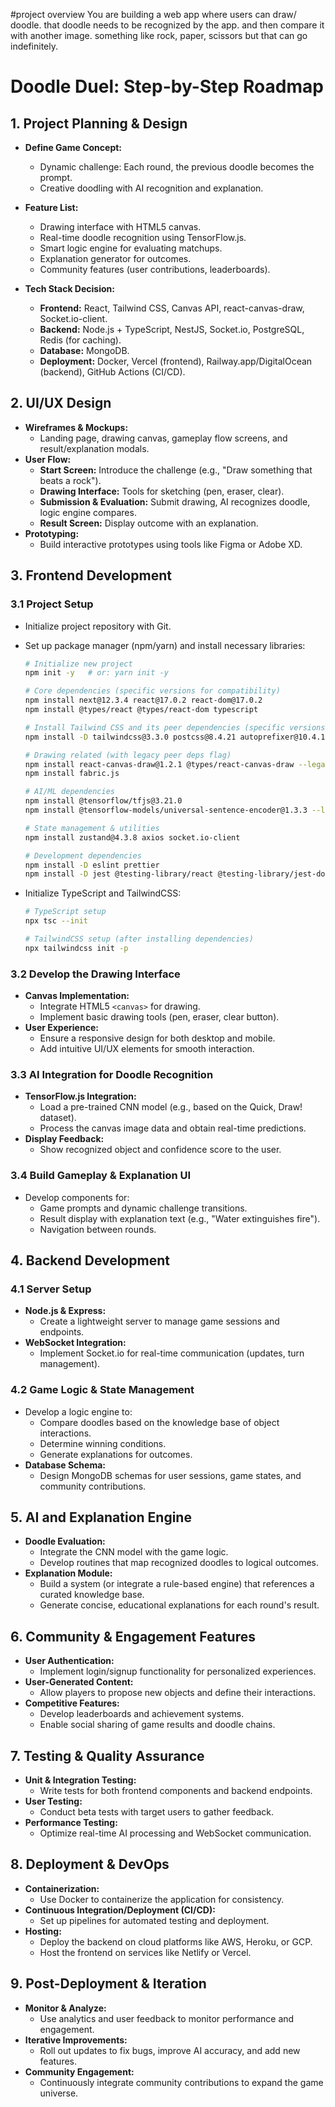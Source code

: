 #project overview 
You are building a web app where users can draw/ doodle. that doodle needs to be recognized by the app. and then compare it with another image.
something like rock, paper, scissors but that can go indefinitely. 

# Doodle Duel: Step-by-Step Roadmap

## 1. Project Planning & Design
- **Define Game Concept:**
  - Dynamic challenge: Each round, the previous doodle becomes the prompt.
  - Creative doodling with AI recognition and explanation.
- **Feature List:**
  - Drawing interface with HTML5 canvas.
  - Real-time doodle recognition using TensorFlow.js.
  - Smart logic engine for evaluating matchups.
  - Explanation generator for outcomes.
  - Community features (user contributions, leaderboards).

  
- **Tech Stack Decision:**
  - **Frontend:** React, Tailwind CSS, Canvas API, react-canvas-draw, Socket.io-client.
  - **Backend:** Node.js + TypeScript, NestJS, Socket.io, PostgreSQL, Redis (for caching).
  - **Database:** MongoDB.
  - **Deployment:** Docker, Vercel (frontend), Railway.app/DigitalOcean (backend), GitHub Actions (CI/CD).

## 2. UI/UX Design
- **Wireframes & Mockups:**
  - Landing page, drawing canvas, gameplay flow screens, and result/explanation modals.
- **User Flow:**
  - **Start Screen:** Introduce the challenge (e.g., "Draw something that beats a rock").
  - **Drawing Interface:** Tools for sketching (pen, eraser, clear).
  - **Submission & Evaluation:** Submit drawing, AI recognizes doodle, logic engine compares.
  - **Result Screen:** Display outcome with an explanation.
- **Prototyping:**
  - Build interactive prototypes using tools like Figma or Adobe XD.

## 3. Frontend Development
### 3.1 Project Setup
- Initialize project repository with Git.
- Set up package manager (npm/yarn) and install necessary libraries:
  ```bash
  # Initialize new project
  npm init -y   # or: yarn init -y

  # Core dependencies (specific versions for compatibility)
  npm install next@12.3.4 react@17.0.2 react-dom@17.0.2
  npm install @types/react @types/react-dom typescript
  
  # Install Tailwind CSS and its peer dependencies (specific versions)
  npm install -D tailwindcss@3.3.0 postcss@8.4.21 autoprefixer@10.4.14
  
  # Drawing related (with legacy peer deps flag)
  npm install react-canvas-draw@1.2.1 @types/react-canvas-draw --legacy-peer-deps
  npm install fabric.js
  
  # AI/ML dependencies  
  npm install @tensorflow/tfjs@3.21.0
  npm install @tensorflow-models/universal-sentence-encoder@1.3.3 --legacy-peer-deps
  
  # State management & utilities
  npm install zustand@4.3.8 axios socket.io-client
  
  # Development dependencies
  npm install -D eslint prettier
  npm install -D jest @testing-library/react @testing-library/jest-dom
  ```

- Initialize TypeScript and TailwindCSS:
  ```bash
  # TypeScript setup
  npx tsc --init
  
  # TailwindCSS setup (after installing dependencies)
  npx tailwindcss init -p
  ```

### 3.2 Develop the Drawing Interface
- **Canvas Implementation:**
  - Integrate HTML5 `<canvas>` for drawing.
  - Implement basic drawing tools (pen, eraser, clear button).
- **User Experience:**
  - Ensure a responsive design for both desktop and mobile.
  - Add intuitive UI/UX elements for smooth interaction.

### 3.3 AI Integration for Doodle Recognition
- **TensorFlow.js Integration:**
  - Load a pre-trained CNN model (e.g., based on the Quick, Draw! dataset).
  - Process the canvas image data and obtain real-time predictions.
- **Display Feedback:**
  - Show recognized object and confidence score to the user.

### 3.4 Build Gameplay & Explanation UI
- Develop components for:
  - Game prompts and dynamic challenge transitions.
  - Result display with explanation text (e.g., "Water extinguishes fire").
  - Navigation between rounds.

## 4. Backend Development
### 4.1 Server Setup
- **Node.js & Express:**
  - Create a lightweight server to manage game sessions and endpoints.
- **WebSocket Integration:**
  - Implement Socket.io for real-time communication (updates, turn management).

### 4.2 Game Logic & State Management
- Develop a logic engine to:
  - Compare doodles based on the knowledge base of object interactions.
  - Determine winning conditions.
  - Generate explanations for outcomes.
- **Database Schema:**
  - Design MongoDB schemas for user sessions, game states, and community contributions.

## 5. AI and Explanation Engine
- **Doodle Evaluation:**
  - Integrate the CNN model with the game logic.
  - Develop routines that map recognized doodles to logical outcomes.
- **Explanation Module:**
  - Build a system (or integrate a rule-based engine) that references a curated knowledge base.
  - Generate concise, educational explanations for each round's result.

## 6. Community & Engagement Features
- **User Authentication:**
  - Implement login/signup functionality for personalized experiences.
- **User-Generated Content:**
  - Allow players to propose new objects and define their interactions.
- **Competitive Features:**
  - Develop leaderboards and achievement systems.
  - Enable social sharing of game results and doodle chains.

## 7. Testing & Quality Assurance
- **Unit & Integration Testing:**
  - Write tests for both frontend components and backend endpoints.
- **User Testing:**
  - Conduct beta tests with target users to gather feedback.
- **Performance Testing:**
  - Optimize real-time AI processing and WebSocket communication.

## 8. Deployment & DevOps
- **Containerization:**
  - Use Docker to containerize the application for consistency.
- **Continuous Integration/Deployment (CI/CD):**
  - Set up pipelines for automated testing and deployment.
- **Hosting:**
  - Deploy the backend on cloud platforms like AWS, Heroku, or GCP.
  - Host the frontend on services like Netlify or Vercel.

## 9. Post-Deployment & Iteration
- **Monitor & Analyze:**
  - Use analytics and user feedback to monitor performance and engagement.
- **Iterative Improvements:**
  - Roll out updates to fix bugs, improve AI accuracy, and add new features.
- **Community Engagement:**
  - Continuously integrate community contributions to expand the game universe.


